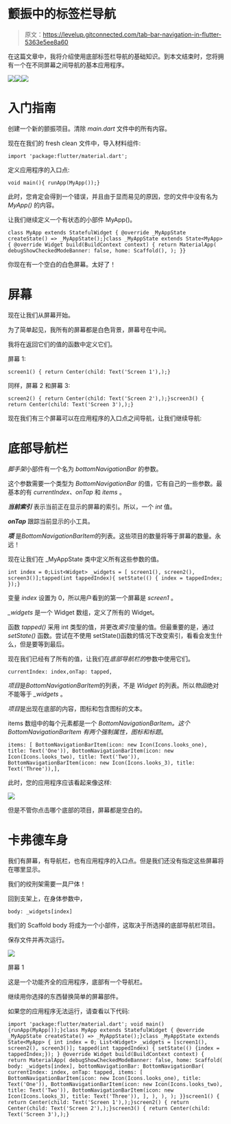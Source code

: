 # 颤振中的标签栏导航

> 原文：<https://levelup.gitconnected.com/tab-bar-navigation-in-flutter-5363e5ee8a60>

在这篇文章中，我将介绍使用底部标签栏导航的基础知识。到本文结束时，您将拥有一个在不同屏幕之间导航的基本应用程序。

![](img/5f077fcaf0961ec1e45478e04d81b624.png)![](img/06641f4af6ae7f3a2d405508e8b4a92b.png)![](img/6453084884a487cc201a5cba2a8f3a29.png)

# 入门指南

创建一个新的颤振项目。清除 *main.dart* 文件中的所有内容。

现在在我们的 fresh clean 文件中，导入材料组件:

```
import 'package:flutter/material.dart';
```

定义应用程序的入口点:

```
void main(){ runApp(MyApp());}
```

此时，您肯定会得到一个错误，并且由于显而易见的原因，您的文件中没有名为 *MyApp()* 的内容。

让我们继续定义一个有状态的小部件 MyApp()。

```
class MyApp extends StatefulWidget { @override _MyAppState createState() => _MyAppState();}class _MyAppState extends State<MyApp> { @override Widget build(BuildContext context) { return MaterialApp( debugShowCheckedModeBanner: false, home: Scaffold(), ); }}
```

你现在有一个空白的白色屏幕。太好了！

# 屏幕

现在让我们从屏幕开始。

为了简单起见，我所有的屏幕都是白色背景，屏幕号在中间。

我将在返回它们的值的函数中定义它们。

屏幕 1:

```
screen1() { return Center(child: Text('Screen 1'),);}
```

同样，屏幕 2 和屏幕 3:

```
screen2() { return Center(child: Text('Screen 2'),);}screen3() { return Center(child: Text('Screen 3'),);}
```

现在我们有三个屏幕可以在应用程序的入口点之间导航，让我们继续导航:

# 底部导航栏

*脚手架*小部件有一个名为 *bottomNavigationBar* 的参数。

这个参数需要一个类型为 *BottomNavigationBar* 的值，它有自己的一些参数。最基本的有 *currentIndex、onTap* 和 *items* 。

***当前索引*** 表示当前正在显示的屏幕的索引。所以，一个 *int* 值。

***onTap*** 跟踪当前显示的小工具。

***项*** 是*BottomNavigationBarItem*的列表。这些项目的数量将等于屏幕的数量。永远！

现在让我们在 _MyAppState 类中定义所有这些参数的值。

```
int index = 0;List<Widget> _widgets = [ screen1(), screen2(), screen3()];tapped(int tappedIndex){ setState(() { index = tappedIndex; });}
```

变量 *index* 设置为 0，所以用户看到的第一个屏幕是 *screen1* 。

*_widgets* 是一个 Widget 数组，定义了所有的 Widget。

函数 *tapped()* 采用 int 类型的值，并更改*索引*变量的值。但最重要的是，通过 *setState()* 函数。尝试在不使用 setState()函数的情况下改变索引，看看会发生什么，但是要等到最后。

现在我们已经有了所有的值，让我们在*底部导航栏的*参数中使用它们。

```
currentIndex: index,onTap: tapped,
```

*项目*是*BottomNavigationBarItem*的列表，不是 *Widget* 的列表。所以*物品*绝对不能等于 *_widgets* 。

*项目*是出现在底部的内容，图标和包含图标的文本。

items 数组中的每个元素都是一个 *BottomNavigationBarItem。*这个 *BottomNavigationBarItem* 有两个强制属性，*图标*和*标题*。

```
items: [ BottomNavigationBarItem(icon: new Icon(Icons.looks_one), title: Text('One')), BottomNavigationBarItem(icon: new Icon(Icons.looks_two), title: Text('Two')), BottomNavigationBarItem(icon: new Icon(Icons.looks_3), title: Text('Three')),],
```

此时，您的应用程序应该看起来像这样:

![](img/251b7704206ddeee8697de3e3743fdb1.png)

但是不管你点击哪个底部的项目，屏幕都是空白的。

# 卡弗德车身

我们有屏幕，有导航栏，也有应用程序的入口点。但是我们还没有指定这些屏幕将在哪里显示。

我们的绞刑架需要一具尸体！

回到支架上，在身体参数中，

```
body: _widgets[index]
```

我们的 Scaffold body 将成为一个小部件，这取决于所选择的底部导航栏项目。

保存文件并再次运行。

![](img/a32f236e3b4182f1f30784572737dee7.png)

屏幕 1

这是一个功能齐全的应用程序，底部有一个导航栏。

继续用你选择的东西替换简单的屏幕部件。

如果您的应用程序无法运行，请查看以下代码:

```
import 'package:flutter/material.dart'; void main() {runApp(MyApp());}class MyApp extends StatefulWidget { @override _MyAppState createState() => _MyAppState();}class _MyAppState extends State<MyApp> { int index = 0; List<Widget> _widgets = [screen1(), screen2(), screen3()]; tapped(int tappedIndex) { setState(() {index = tappedIndex;}); } @override Widget build(BuildContext context) { return MaterialApp( debugShowCheckedModeBanner: false, home: Scaffold( body: _widgets[index], bottomNavigationBar: BottomNavigationBar( currentIndex: index, onTap: tapped, items: [ BottomNavigationBarItem(icon: new Icon(Icons.looks_one), title: Text('One')), BottomNavigationBarItem(icon: new Icon(Icons.looks_two), title: Text('Two')), BottomNavigationBarItem(icon: new Icon(Icons.looks_3), title: Text('Three')), ], ), ), ); }}screen1() { return Center(child: Text('Screen 1'),);}screen2() { return Center(child: Text('Screen 2'),);}screen3() { return Center(child: Text('Screen 3'),);}
```